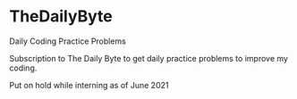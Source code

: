 # TheDailyByte
 Daily Coding Practice Problems

Subscription to The Daily Byte to get daily practice problems to improve my coding.

Put on hold while interning as of June 2021
